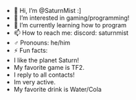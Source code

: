 - 👋 Hi, I’m @SaturnMist :]
- 👀 I’m interested in gaming/programming!
- 📖 I’m currently learning how to program
- 📫 How to reach me: discord: saturnmist
- ♂️ Pronouns: he/him
- ⚡ Fun facts:
- I like the planet Saturn!
- My favorite game is TF2.
- I reply to all contacts!
- Im very active.
- My favorite drink is Water/Cola


<!---
SaturnMist/SaturnMist is a ✨ special ✨ repository because its `README.md` (this file) appears on your GitHub profile.
You can click the Preview link to take a look at your changes.
--->
